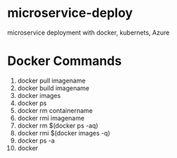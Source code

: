 # microservice-deploy
microservice deployment with docker, kubernets, Azure 
# Docker Commands
1. docker pull imagename
2. docker build imagename
3. docker images
4. docker ps
5. docker rm containername
6. docker rmi imagename
7. docker rm $(docker ps -aq)
8. docker rmi $(docker images -q)
9. docker ps -a
10. docker
